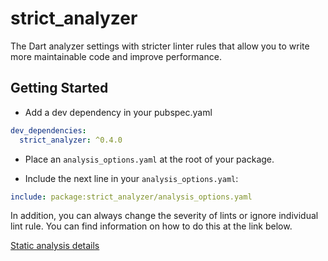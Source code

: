 # strict_analyzer

The Dart analyzer settings with stricter linter rules that allow you to write more maintainable code and improve performance.

## Getting Started

- Add a dev dependency in your pubspec.yaml

```yaml
dev_dependencies:
  strict_analyzer: ^0.4.0
```

- Place an `analysis_options.yaml` at the root of your package.

- Include the next line in your `analysis_options.yaml`:

```yaml
include: package:strict_analyzer/analysis_options.yaml
```

In addition, you can always change the severity of lints or ignore individual lint rule. You can find information on how to do this at the link below.

[Static analysis details](https://dart.dev/guides/language/analysis-options)

